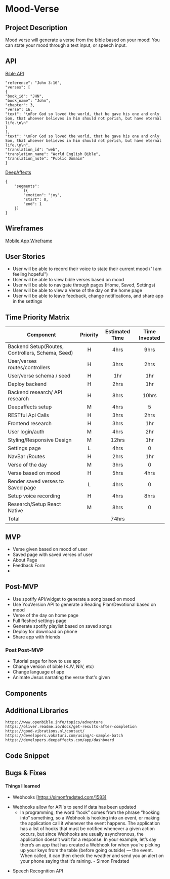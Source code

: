 # Mood-Verse

## Project Description
Mood verse will generate a verse from the bible based on your mood! You can state your mood through a text input, or speech input.
## API
[Bible API](https://bible-api.com/)
```{
"reference": "John 3:16",
"verses": [
{
"book_id": "JHN",
"book_name": "John",
"chapter": 3,
"verse": 16,
"text": "\nFor God so loved the world, that he gave his one and only Son, that whoever believes in him should not perish, but have eternal life.\n\n"
}
],
"text": "\nFor God so loved the world, that he gave his one and only Son, that whoever believes in him should not perish, but have eternal life.\n\n",
"translation_id": "web",
"translation_name": "World English Bible",
"translation_note": "Public Domain"
}
```
[DeepAffects](https://developers.deepaffects.com/docs)
```
{
    "segments":
        [{
        "emotion": "joy",
        "start": 0,
        "end": 1
    }]
}
```

## Wireframes
[Mobile App Wireframe](https://www.figma.com/file/ZGbwX63DAzaRzunCK5cLhn/Mood-Verse)

## User Stories
* User will be able to record their voice  to state their current mood ("I am feeling hopeful")
* User will be able to view bible verses based on mood
* User will be able to navigate through pages (Home, Saved, Settings)
* User will be able to view a Verse of the day on the home page
* User will be able to leave feedback, change notifications, and share app in the settings

## Time Priority Matrix
| Component                    | Priority | Estimated Time | Time Invested |
| --------------------------   | :----:   |  :-----------: | :-----------: |
| Backend Setup(Routes, Controllers, Schema, Seed)          |    H     |      4hrs      |  9hrs |
| User/verses routes/controllers | H | 3hrs | 2hrs |
|  User/verse schema / seed | H | 1hr | 1hr|
| Deploy backend | H | 2hrs | 1hr |
| Backend research/ API research | H | 8hrs | 10hrs |
| Deepaffects setup | M | 4hrs | 5 |
| RESTful Api Calls            | H | 3hrs | 2hrs |
| Frontend research | H | 3hrs | 1hr |
| User login/auth | M | 4hrs | 2hr |
| Styling/Responsive Design | M | 12hrs | 1hr |
| Settings page | L | 4hrs | 0 |
| NavBar /Routes | H | 2hrs | 1hr |
| Verse of the day | M | 3hrs | 0 |
| Verse based on mood | H | 5hrs | 4hrs |
| Render saved verses to Saved page | L | 4hrs | 0 |
| Setup voice recording | H | 4hrs | 8hrs |
| Research/Setup React Native | M | 8hrs | 0 |
| Total                        |          |     74hrs     |               |   
## MVP
* Verse given based on mood of user
* Saved page with saved verses of user
* About Page
* Feedback Form
*
## Post-MVP
* Use spotify API/widget to generate a song based on mood
* Use YouVersion API to generate a Reading Plan/Devotional based on mood
* Verse of the day on home page
* Full fleshed settings page
* Generate spotify playlist based on saved songs
* Deploy for download on phone
* Share app with friends


### Post Post-MVP
* Tutorial page for how to use app
* Change version of bible (KJV, NIV, etc)
* Change language of app
* Animate Jesus narrating the verse that's given
## Components

## Additional Libraries
    https://www.openbible.info/topics/adventure
    https://oliver.readme.io/docs/get-results-after-completion
    https://good-vibrations.nl/contact/
    https://developers.vokaturi.com/using/c-sample-batch
    https://developers.deepaffects.com/app/dashboard
## Code Snippet

## Bugs & Fixes

#### Things I learned
- Webhooks [https://simonfredsted.com/1583]
* Webhooks allow for API's to send if data has been updated
    * In programming, the word “hook” comes from the phrase “hooking into” something, so a Webhook is hooking into an event, or making the application call it whenever the event happens. The application has a list of hooks that must be notified whenever a given action occurs, but since Webhooks are usually asynchronous, the application doesn’t wait for a response. In your example, let’s say there’s an app that has created a Webhook for when you’re picking up your keys from the table (before going outside) — the event. When called, it can then check the weather and send you an alert on your phone saying that it’s raining. - Simon Fredsted
- Speech Recognition API